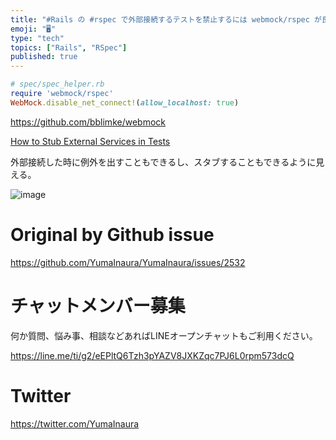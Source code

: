 ```yaml
---
title: "#Rails の #rspec で外部接続するテストを禁止するには webmock/rspec が良さげ？"
emoji: "🖥"
type: "tech"
topics: ["Rails", "RSpec"]
published: true
---
```


```rb
# spec/spec_helper.rb
require 'webmock/rspec'
WebMock.disable_net_connect!(allow_localhost: true)
```

https://github.com/bblimke/webmock

[How to Stub External Services in Tests](https://thoughtbot.com/blog/how-to-stub-external-services-in-tests#disable-all-remote-connections)

外部接続した時に例外を出すこともできるし、スタブすることもできるように見える。

![image](https://user-images.githubusercontent.com/13635059/65679228-9f5b0b80-e08f-11e9-852a-4bf0f86ff1e0.png)


# Original by Github issue

https://github.com/YumaInaura/YumaInaura/issues/2532








<!-- Update From Qiita API -->

# チャットメンバー募集


何か質問、悩み事、相談などあればLINEオープンチャットもご利用ください。

https://line.me/ti/g2/eEPltQ6Tzh3pYAZV8JXKZqc7PJ6L0rpm573dcQ





# Twitter


https://twitter.com/YumaInaura


<!-- Update From Qiita API -->


